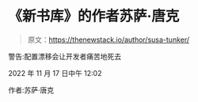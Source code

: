 # 《新书库》的作者苏萨·唐克

> 原文：<https://thenewstack.io/author/susa-tunker/>

警告:配置漂移会让开发者痛苦地死去

2022 年 11 月 17 日中午 12:02

作者:苏萨·唐克
